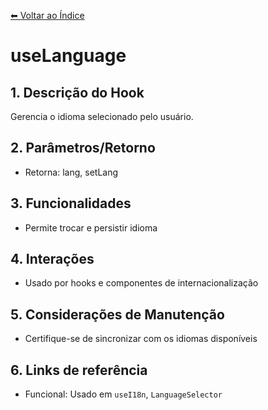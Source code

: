 [⬅ Voltar ao Índice](../../DOCUMENTATION.md)

# useLanguage

## 1. Descrição do Hook
Gerencia o idioma selecionado pelo usuário.

## 2. Parâmetros/Retorno
- Retorna: lang, setLang

## 3. Funcionalidades
- Permite trocar e persistir idioma

## 4. Interações
- Usado por hooks e componentes de internacionalização

## 5. Considerações de Manutenção
- Certifique-se de sincronizar com os idiomas disponíveis

## 6. Links de referência
- Funcional: Usado em `useI18n`, `LanguageSelector`
